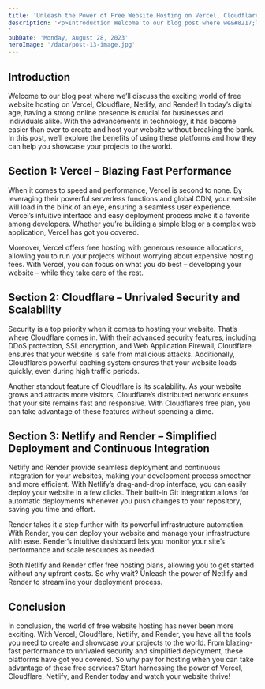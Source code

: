 ```yaml
---
title: 'Unleash the Power of Free Website Hosting on Vercel, Cloudflare, Netlify, and Render'
description: '<p>Introduction Welcome to our blog post where we&#8217;ll discuss the exciting world of free website hosting on Vercel, Cloudflare, Netlify, and Render! In today&#8217;s digital age, having a strong online presence is crucial for businesses and individuals alike. With the advancements in technology, it has become easier than ever to create and host your website [&hellip;]</p>
'
pubDate: 'Monday, August 28, 2023'
heroImage: '/data/post-13-image.jpg'
---
```


<h2>Introduction</h2>
<p>Welcome to our blog post where we&#8217;ll discuss the exciting world of free website hosting on Vercel, Cloudflare, Netlify, and Render! In today&#8217;s digital age, having a strong online presence is crucial for businesses and individuals alike. With the advancements in technology, it has become easier than ever to create and host your website without breaking the bank. In this post, we&#8217;ll explore the benefits of using these platforms and how they can help you showcase your projects to the world.</p>
<h2>Section 1: Vercel &#8211; Blazing Fast Performance</h2>
<p>When it comes to speed and performance, Vercel is second to none. By leveraging their powerful serverless functions and global CDN, your website will load in the blink of an eye, ensuring a seamless user experience. Vercel&#8217;s intuitive interface and easy deployment process make it a favorite among developers. Whether you&#8217;re building a simple blog or a complex web application, Vercel has got you covered.</p>
<p>Moreover, Vercel offers free hosting with generous resource allocations, allowing you to run your projects without worrying about expensive hosting fees. With Vercel, you can focus on what you do best &#8211; developing your website &#8211; while they take care of the rest.</p>
<h2>Section 2: Cloudflare &#8211; Unrivaled Security and Scalability</h2>
<p>Security is a top priority when it comes to hosting your website. That&#8217;s where Cloudflare comes in. With their advanced security features, including DDoS protection, SSL encryption, and Web Application Firewall, Cloudflare ensures that your website is safe from malicious attacks. Additionally, Cloudflare&#8217;s powerful caching system ensures that your website loads quickly, even during high traffic periods.</p>
<p>Another standout feature of Cloudflare is its scalability. As your website grows and attracts more visitors, Cloudflare&#8217;s distributed network ensures that your site remains fast and responsive. With Cloudflare&#8217;s free plan, you can take advantage of these features without spending a dime.</p>
<h2>Section 3: Netlify and Render &#8211; Simplified Deployment and Continuous Integration</h2>
<p>Netlify and Render provide seamless deployment and continuous integration for your websites, making your development process smoother and more efficient. With Netlify&#8217;s drag-and-drop interface, you can easily deploy your website in a few clicks. Their built-in Git integration allows for automatic deployments whenever you push changes to your repository, saving you time and effort.</p>
<p>Render takes it a step further with its powerful infrastructure automation. With Render, you can deploy your website and manage your infrastructure with ease. Render&#8217;s intuitive dashboard lets you monitor your site&#8217;s performance and scale resources as needed.</p>
<p>Both Netlify and Render offer free hosting plans, allowing you to get started without any upfront costs. So why wait? Unleash the power of Netlify and Render to streamline your deployment process.</p>
<h2>Conclusion</h2>
<p>In conclusion, the world of free website hosting has never been more exciting. With Vercel, Cloudflare, Netlify, and Render, you have all the tools you need to create and showcase your projects to the world. From blazing-fast performance to unrivaled security and simplified deployment, these platforms have got you covered. So why pay for hosting when you can take advantage of these free services? Start harnessing the power of Vercel, Cloudflare, Netlify, and Render today and watch your website thrive!</p>
